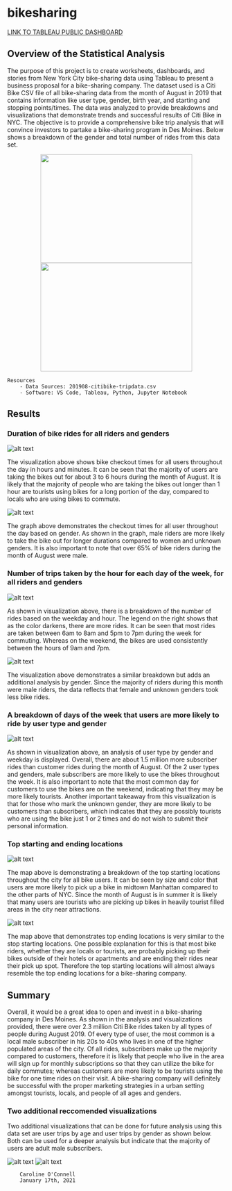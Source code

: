 # bikesharing

[LINK TO TABLEAU PUBLIC DASHBOARD](https://public.tableau.com/views/BikeSharingAnalysis_16109483021750/Story1?:language=en&:display_count=y&publish=yes&:origin=viz_share_link)

## Overview of the Statistical Analysis

The purpose of this project is to create worksheets, dashboards, and stories from New York City bike-sharing data using Tableau to present a business proposal for a bike-sharing company. The dataset used is a Citi Bike CSV file of all bike-sharing data from the month of August in 2019 that contains information like user type, gender, birth year, and starting and stopping points/times. The data was analyzed to provide breakdowns and visualizations that demonstrate trends and successful results of Citi Bike in NYC. The objective is to provide a comprehensive bike trip analysis that will convince investors to partake a bike-sharing program in Des Moines. Below shows a breakdown of the gender and total number of rides from this data set.

<p align="center">
    <img src="https://github.com/coconnell022/bikesharing/blob/main/Viz/Number%20of%20Rides.png?raw=true" height = "250" width="350">
    <img src="https://github.com/coconnell022/bikesharing/blob/main/Viz/Gender%20Breakdown.png?raw=true" height = "250" width="350">
</p>


    Resources
        - Data Sources: 201908-citibike-tripdata.csv
        - Software: VS Code, Tableau, Python, Jupyter Notebook

## Results

### Duration of bike rides for all riders and genders

![alt text](https://github.com/coconnell022/bikesharing/blob/main/Viz/Checkout%20Times%20for%20Users.png?raw=true)

The visualization above shows bike checkout times for all users throughout the day in hours and minutes. It can be seen that the majority of users are taking the bikes out for about 3 to 6 hours during the month of August. It is likely that the majority of people who are taking the bikes out longer than 1 hour are tourists using bikes for a long portion of the day, compared to locals who are using bikes to commute. 

![alt text](https://github.com/coconnell022/bikesharing/blob/main/Viz/Checkout%20Times%20by%20Gender.png?raw=true)

The graph above demonstrates the checkout times for all user throughout the day based on gender. As shown in the graph, male riders are more likely to take the bike out for longer durations compared to women and unknown genders. It is also important to note that over 65% of bike riders during the month of August were male. 

### Number of trips taken by the hour for each day of the week, for all riders and genders

![alt text](https://github.com/coconnell022/bikesharing/blob/main/Viz/Trips%20by%20Weekday%20per%20Hour.png?raw=true)

As shown in visualization above, there is a breakdown of the number of rides based on the weekday and hour. The legend on the right shows that as the color darkens, there are more rides. It can be seen that most rides are taken between 6am to 8am and 5pm to 7pm during the week for commuting. Whereas on the weekend, the bikes are used consistently between the hours of 9am and 7pm. 

![alt text](https://github.com/coconnell022/bikesharing/blob/main/Viz/Trips%20by%20Gender%20(Weekday%20per%20Hour).png?raw=true)

The visualization above demonstrates a similar breakdown but adds an additional analysis by gender. Since the majority of riders during this month were male riders, the data reflects that female and unknown genders took less bike rides. 

### A breakdown of days of the week that users are more likely to ride by user type and gender

![alt text](https://github.com/coconnell022/bikesharing/blob/main/Viz/User%20Trips%20by%20Gender%20by%20Weekday.png?raw=true)

As shown in visualization above, an analysis of user type by gender and weekday is displayed. Overall, there are about 1.5 million more subscriber rides than customer rides during the month of August. Of the 2 user types and genders, male subscribers are more likely to use the bikes throughout the week. It is also important to note that the most common day for customers to use the bikes are on the weekend, indicating that they may be more likely tourists. Another important takeaway from this visualization is that for those who mark the unknown gender, they are more likely to be customers than subscribers, which indicates that they are possibly tourists who are using the bike just 1 or 2 times and do not wish to submit their personal information. 

### Top starting and ending locations

![alt text](https://github.com/coconnell022/bikesharing/blob/main/Viz/Top%20Starting%20Locations.png?raw=true)

The map above is demonstrating a breakdown of the top starting locations throughout the city for all bike users. It can be seen by size and color that users are more likely to pick up a bike in midtown Manhattan compared to the other parts of NYC. Since the month of August is in summer it is likely that many users are tourists who are picking up bikes in heavily tourist filled areas in the city near attractions. 

![alt text](https://github.com/coconnell022/bikesharing/blob/main/Viz/Top%20Ending%20Locations.png?raw=true)

The map above that demonstrates top ending locations is very similar to the stop starting locations. One possible explanation for this is that most bike riders, whether they are locals or tourists, are probably picking up their bikes outside of their hotels or apartments and are ending their rides near their pick up spot. Therefore the top starting locations will almost always resemble the top ending locations for a bike-sharing company. 

## Summary

Overall, it would be a great idea to open and invest in a bike-sharing company in Des Moines. As shown in the analysis and visualizations provided, there were over 2.3 million Citi Bike rides taken by all types of people during August 2019. Of every type of user, the most common is a local male subscriber in his 20s to 40s who lives in one of the higher populated areas of the city. Of all rides, subscribers make up the majority compared to customers, therefore it is likely that people who live in the area will sign up for monthly subscriptions so that they can utilize the bike for daily commutes; whereas customers are more likely to be tourists using the bike for one time rides on their visit. A bike-sharing company will definitely be successful with the proper marketing strategies in a urban setting amongst tourists, locals, and people of all ages and genders. 

### Two additional reccomended visualizations

Two additional visualizations that can be done for future analysis using this data set are user trips by age and user trips by gender as shown below. Both can be used for a deeper analysis but indicate that the majority of users are adult male subscribers.

![alt text](https://github.com/coconnell022/bikesharing/blob/main/Viz/User%20Trip%20by%20Age.png?raw=true)
![alt text](https://github.com/coconnell022/bikesharing/blob/main/Viz/User%20Trips%20by%20Gender.png?raw=true)


        Caroline O'Connell
        January 17th, 2021

